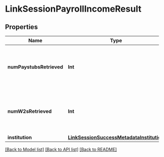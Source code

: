 # LinkSessionPayrollIncomeResult

## Properties
Name | Type | Description | Notes
------------ | ------------- | ------------- | -------------
**numPaystubsRetrieved** | **Int** | The number of paystubs retrieved from a payroll provider. | 
**numW2sRetrieved** | **Int** | The number of W-2s retrieved from a payroll provider. | 
**institution** | [**LinkSessionSuccessMetadataInstitution**](LinkSessionSuccessMetadataInstitution.md) |  | 

[[Back to Model list]](../README.md#documentation-for-models) [[Back to API list]](../README.md#documentation-for-api-endpoints) [[Back to README]](../README.md)


